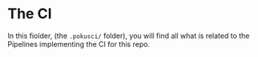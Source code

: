 # The CI

In this fiolder, (the `.pokusci/` folder), you will find all what is related to the Pipelines implementing the CI for this repo.


<!--

* ccc :


```bash

```


* ccc :


```bash

```


* ccc :


-->
